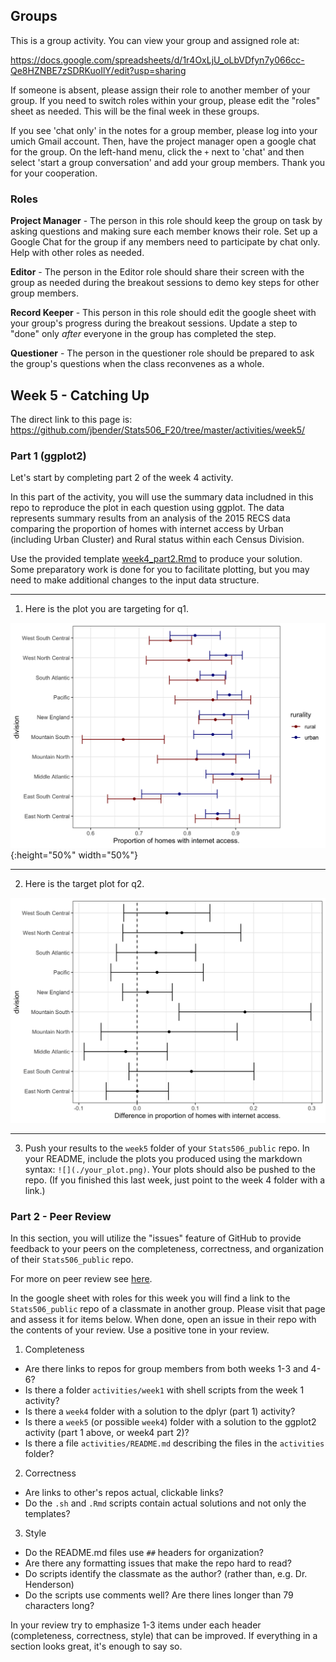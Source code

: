 ## Groups

This is a group activity. You can view your group
and assigned role at:

https://docs.google.com/spreadsheets/d/1r4OxLjU_oLbVDfyn7y066cc-Qe8HZNBE7zSDRKuoIlY/edit?usp=sharing

If someone is absent, please assign their role to another member of your group.
If you need to switch roles within your group, please edit the "roles" sheet
as needed. This will be the final week in these groups. 

If you see 'chat only' in the notes for a group member, please log into 
your umich Gmail account.  Then, have the project manager open a google chat 
for the group.  On the left-hand menu, click the `+` next to
'chat' and then select 'start a group conversation' and add your group members.
Thank you for your cooperation.

### Roles

**Project Manager** - The person in this role should keep the group on task
by asking questions and making sure each member knows their role.
Set up a Google Chat for the group if any members need to participate by
chat only. Help with other roles as needed.

**Editor** - The person in the Editor role should share their screen with the
group as needed during the breakout sessions to demo key steps for other group
members. 

**Record Keeper** - This person in this role should edit the google sheet 
with your group's progress during the breakout sessions. Update a step to "done"
only *after* everyone in the group has completed the step.  

**Questioner** - The person in the questioner role should be prepared to ask the
group's questions when the class reconvenes as a whole. 

## Week 5 - Catching Up

The direct link to this page is:
https://github.com/jbender/Stats506_F20/tree/master/activities/week5/

### Part 1 (ggplot2)

Let's start by completing part 2 of the week 4 activity. 

In this part of the activity, you will use the summary data includned in this 
repo to reproduce the plot in each question using ggplot. The data represents
summary results from an analysis of the 2015 RECS data comparing the proportion
of homes with internet access by Urban (including Urban Cluster) and Rural
status within each Census Division. 

Use the provided template [week4_part2.Rmd](week4_part2.Rmd)
to produce your solution. Some preparatory work is done for you to facilitate
plotting, but you may need to make additional changes to the input data 
structure. 

---

1. Here is the plot you are targeting for q1.

![](../week4/w4_p2_q1_plot.png){:height="50%" width="50%"}

---

2. Here is the target plot for q2. 

![](../week4/w4_p2_q2_plot.png)

---

3. Push your results to the `week5` folder of your `Stats506_public` repo. 
   In your README, include the plots you produced using the markdown syntax:
   `![](./your_plot.png)`. Your plots should also be pushed to the repo.
   (If you finished this last week, just point to the week 4 folder with a link.)

### Part 2 - Peer Review

In this section, you will utilize the "issues" feature of GitHub to provide
feedback to your peers on the completeness, correctness, and organization of
their `Stats506_public` repo.

For more on peer review see
[here](https://jbhender.github.io/Stats506/F20/peer_review.html).

In the google sheet with roles for this week you will find a link to the
`Stats506_public` repo of a classmate in another group.  Please visit
that page and assess it for items below. When done, open an issue in their
repo with the contents of your review. Use a positive tone in your review. 

1. Completeness
  - Are there links to repos for group members from both weeks 1-3 and 4-6?
  - Is there a folder `activities/week1` with shell scripts from the week 1
    activity?
  - Is there a `week4` folder with a solution to the dplyr (part 1) activity?  
  - Is there a `week5` (or possible `week4`) folder with a solution to
    the ggplot2 activity (part 1 above, or week4 part 2)?
  - Is there a file `activities/README.md` describing the files in the
    `activities` folder?

2. Correctness
  - Are links to other's repos actual, clickable links?
  - Do the `.sh` and `.Rmd` scripts contain actual solutions and
    not only the templates? 

3. Style
  - Do the README.md files use `##` headers for organization?
  - Are there any formatting issues that make the repo hard to
    read?
  - Do scripts identify the classmate as the author? (rather than,
    e.g. Dr. Henderson)
  - Do the scripts use comments well? Are there lines longer than
    79 characters long?

In your review try to emphasize 1-3 items under each header
(completeness, correctness, style) that can be improved. If
everything in a section looks great, it's enough to say so.


